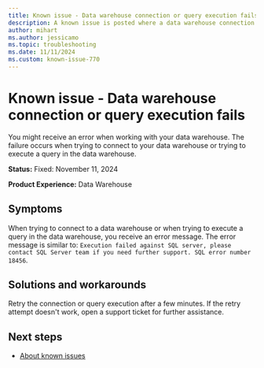 ```yaml
---
title: Known issue - Data warehouse connection or query execution fails
description: A known issue is posted where a data warehouse connection or query execution fails.
author: mihart
ms.author: jessicamo
ms.topic: troubleshooting  
ms.date: 11/11/2024
ms.custom: known-issue-770
---
```


# Known issue - Data warehouse connection or query execution fails

You might receive an error when working with your data warehouse. The failure occurs when trying to connect to your data warehouse or trying to execute a query in the data warehouse.

**Status:** Fixed: November 11, 2024

**Product Experience:** Data Warehouse

## Symptoms

When trying to connect to a data warehouse or when trying to execute a query in the data warehouse, you receive an error message. The error message is similar to: `Execution failed against SQL server, please contact SQL Server team if you need further support. SQL error number 18456`.

## Solutions and workarounds

Retry the connection or query execution after a few minutes. If the retry attempt doesn't work, open a support ticket for further assistance.

## Next steps

- [About known issues](https://support.fabric.microsoft.com/known-issues)
